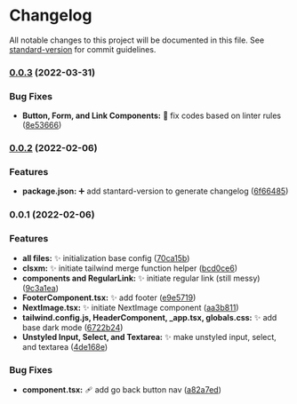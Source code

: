 # Changelog

All notable changes to this project will be documented in this file. See [standard-version](https://github.com/conventional-changelog/standard-version) for commit guidelines.

### [0.0.3](https://github.com/yehezkielgunawan/yehez-nexttailwind-starter/compare/v0.0.2...v0.0.3) (2022-03-31)

### Bug Fixes

- **Button, Form, and Link Components:** :rotating_light: fix codes based on linter rules ([8e53666](https://github.com/yehezkielgunawan/yehez-nexttailwind-starter/commit/8e53666ffbd7d95474e000e91cb32f03fb7af24c))

### [0.0.2](https://github.com/yehezkielgunawan/yehez-nexttailwind-starter/compare/v0.0.1...v0.0.2) (2022-02-06)

### Features

- **package.json:** :heavy_plus_sign: add stantard-version to generate changelog ([6f66485](https://github.com/yehezkielgunawan/yehez-nexttailwind-starter/commit/6f664856e9f391f832270340cc77f57654a67aaa))

### 0.0.1 (2022-02-06)

### Features

- **all files:** :sparkles: initialization base config ([70ca15b](https://github.com/yehezkielgunawan/yehez-nexttailwind-starter/commit/70ca15b4b062aa2aa7ef031079e7b836cb991ee5))
- **clsxm:** :sparkles: initiate tailwind merge function helper ([bcd0ce6](https://github.com/yehezkielgunawan/yehez-nexttailwind-starter/commit/bcd0ce668312a118faed26aab022f1f22e16a622))
- **components and RegularLink:** :sparkles: initiate regular link (still messy) ([9c3a1ea](https://github.com/yehezkielgunawan/yehez-nexttailwind-starter/commit/9c3a1ea7efcd97acbbb41c64606f6d324e7397d8))
- **FooterComponent.tsx:** :sparkles: add footer ([e9e5719](https://github.com/yehezkielgunawan/yehez-nexttailwind-starter/commit/e9e5719d4c49e57477e9bb3fed6425a342f78738))
- **NextImage.tsx:** :sparkles: initiate NextImage component ([aa3b811](https://github.com/yehezkielgunawan/yehez-nexttailwind-starter/commit/aa3b811555b99a0c00c82b29644c2876c41c5bf7))
- **tailwind.config.js, HeaderComponent, \_app.tsx, globals.css:** :sparkles: add base dark mode ([6722b24](https://github.com/yehezkielgunawan/yehez-nexttailwind-starter/commit/6722b24dd0f727a13779cbbe902d1ca5f351d62d))
- **Unstyled Input, Select, and Textarea:** :sparkles: make unstyled input, select, and textarea ([4de168e](https://github.com/yehezkielgunawan/yehez-nexttailwind-starter/commit/4de168e297d29af2caa43e6d3bb4e60916477b7e))

### Bug Fixes

- **component.tsx:** :adhesive_bandage: add go back button nav ([a82a7ed](https://github.com/yehezkielgunawan/yehez-nexttailwind-starter/commit/a82a7ed8a0e00355585986f8c138579073be52c0))
